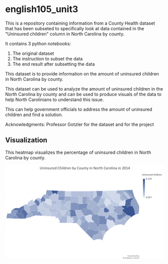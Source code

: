 # english105_unit3

This is a repository containing information from a County Health dataset that has been subseted to specifically look at data contained in the "Uninsured children" column in North Carolina by county.

It contains 3 python notebooks:
1. The original dataset
2. The instruction to subset the data
3. The end result after subsetting the data

This dataset is to provide information on the amount of uninsured children in North Carolina by county. 

This dataset can be used to analyze the amount of uninsured children in the North Carolina by county and can be used to produce visuals of the data to help North Carolinians to understand this issue. 

This can help government officials to address the amount of uninsured children and find a solution. 

Acknowledgments: Professor Gotzler for the dataset and for the project

## Visualization 

This heatmap visualizes the percentage of uninsured children in North Carolina by county.

![ncmap](Uninsured_Children_by_County_in_North_Carolina_in_2014.png)
